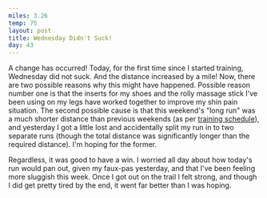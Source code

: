 ```yaml
---
miles: 3.26
temp: 75
layout: post
title: Wednesday Didn't Suck!
day: 43
---
```

A change has occurred! Today, for the first time since I started training, Wednesday did not suck. And the distance increased by a mile! Now, there are two possible reasons why this might have happened. Possible reason number one is that the inserts for my shoes and the rolly massage stick I've been using on my legs have worked together to improve my shin pain situation. The second possible cause is that this weekend's "long run" was a much shorter distance than previous weekends (as per [training schedule](http://www.halhigdon.com/training/51131/Half-Marathon-Novice-1-Training-Program)), and yesterday I got a little lost and accidentally split my run in to two separate runs (though the total distance was significantly longer than the required distance). I'm hoping for the former.

Regardless, it was good to have a win. I worried all day about how today's run would pan out, given my faux-pas yesterday, and that I've been feeling more sluggish this week. Once I got out on the trail I felt strong, and though I did get pretty tired by the end, it went far better than I was hoping.